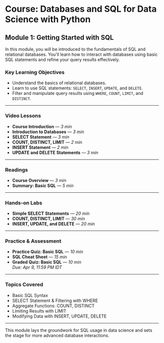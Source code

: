 # Course: Databases and SQL for Data Science with Python

## Module 1: Getting Started with SQL

In this module, you will be introduced to the fundamentals of SQL and relational databases. You'll learn how to interact with databases using basic SQL statements and refine your query results effectively.

### Key Learning Objectives
- Understand the basics of relational databases.
- Learn to use SQL statements: `SELECT`, `INSERT`, `UPDATE`, and `DELETE`.
- Filter and manipulate query results using `WHERE`, `COUNT`, `LIMIT`, and `DISTINCT`.

---

### Video Lessons
- **Course Introduction** — *3 min*
- **Introduction to Databases** — *3 min*
- **SELECT Statement** — *3 min*
- **COUNT, DISTINCT, LIMIT** — *2 min*
- **INSERT Statement** — *2 min*
- **UPDATE and DELETE Statements** — *3 min*

---

### Readings
- **Course Overview** — *3 min*
- **Summary: Basic SQL** — *5 min*

---

### Hands-on Labs
- **Simple SELECT Statements** — *20 min*
- **COUNT, DISTINCT, LIMIT** — *30 min*
- **INSERT, UPDATE, and DELETE** — *20 min*

---

### Practice & Assessment
- **Practice Quiz: Basic SQL** — *10 min*
- **SQL Cheat Sheet** — *15 min*
- **Graded Quiz: Basic SQL** — *10 min*  
  *Due: Apr 9, 11:59 PM IDT*

---

### Topics Covered
- Basic SQL Syntax
- SELECT Statement & Filtering with WHERE
- Aggregate Functions: COUNT, DISTINCT
- Limiting Results with LIMIT
- Modifying Data with INSERT, UPDATE, DELETE

---

This module lays the groundwork for SQL usage in data science and sets the stage for more advanced database interactions.

<!-- Basic SQL -->
<!-- Hands-on Lab: INSERT, UPDATE, and DELETE -->